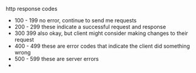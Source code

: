 http response codes
* 100 - 199 no error, continue to send me requests
* 200 - 299 these indicate a successful request and response
* 300 399 also okay, but client might consider making changes to their request
* 400 - 499 these are error codes that indicate the client did something wrong
* 500 - 599 these are server errors
* 